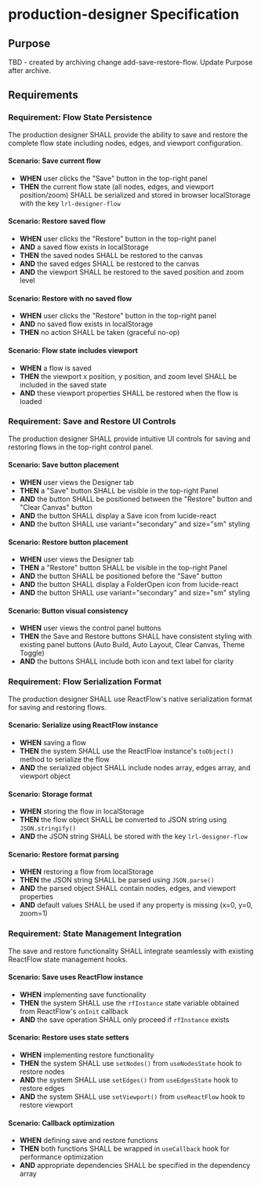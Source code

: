 # production-designer Specification

## Purpose
TBD - created by archiving change add-save-restore-flow. Update Purpose after archive.
## Requirements
### Requirement: Flow State Persistence

The production designer SHALL provide the ability to save and restore the complete flow state including nodes, edges, and viewport configuration.

#### Scenario: Save current flow

- **WHEN** user clicks the "Save" button in the top-right panel
- **THEN** the current flow state (all nodes, edges, and viewport position/zoom) SHALL be serialized and stored in browser localStorage with the key `lrl-designer-flow`

#### Scenario: Restore saved flow

- **WHEN** user clicks the "Restore" button in the top-right panel
- **AND** a saved flow exists in localStorage
- **THEN** the saved nodes SHALL be restored to the canvas
- **AND** the saved edges SHALL be restored to the canvas
- **AND** the viewport SHALL be restored to the saved position and zoom level

#### Scenario: Restore with no saved flow

- **WHEN** user clicks the "Restore" button in the top-right panel
- **AND** no saved flow exists in localStorage
- **THEN** no action SHALL be taken (graceful no-op)

#### Scenario: Flow state includes viewport

- **WHEN** a flow is saved
- **THEN** the viewport x position, y position, and zoom level SHALL be included in the saved state
- **AND** these viewport properties SHALL be restored when the flow is loaded

### Requirement: Save and Restore UI Controls

The production designer SHALL provide intuitive UI controls for saving and restoring flows in the top-right control panel.

#### Scenario: Save button placement

- **WHEN** user views the Designer tab
- **THEN** a "Save" button SHALL be visible in the top-right Panel
- **AND** the button SHALL be positioned between the "Restore" button and "Clear Canvas" button
- **AND** the button SHALL display a Save icon from lucide-react
- **AND** the button SHALL use variant="secondary" and size="sm" styling

#### Scenario: Restore button placement

- **WHEN** user views the Designer tab
- **THEN** a "Restore" button SHALL be visible in the top-right Panel
- **AND** the button SHALL be positioned before the "Save" button
- **AND** the button SHALL display a FolderOpen icon from lucide-react
- **AND** the button SHALL use variant="secondary" and size="sm" styling

#### Scenario: Button visual consistency

- **WHEN** user views the control panel buttons
- **THEN** the Save and Restore buttons SHALL have consistent styling with existing panel buttons (Auto Build, Auto Layout, Clear Canvas, Theme Toggle)
- **AND** the buttons SHALL include both icon and text label for clarity

### Requirement: Flow Serialization Format

The production designer SHALL use ReactFlow's native serialization format for saving and restoring flows.

#### Scenario: Serialize using ReactFlow instance

- **WHEN** saving a flow
- **THEN** the system SHALL use the ReactFlow instance's `toObject()` method to serialize the flow
- **AND** the serialized object SHALL include nodes array, edges array, and viewport object

#### Scenario: Storage format

- **WHEN** storing the flow in localStorage
- **THEN** the flow object SHALL be converted to JSON string using `JSON.stringify()`
- **AND** the JSON string SHALL be stored with the key `lrl-designer-flow`

#### Scenario: Restore format parsing

- **WHEN** restoring a flow from localStorage
- **THEN** the JSON string SHALL be parsed using `JSON.parse()`
- **AND** the parsed object SHALL contain nodes, edges, and viewport properties
- **AND** default values SHALL be used if any property is missing (x=0, y=0, zoom=1)

### Requirement: State Management Integration

The save and restore functionality SHALL integrate seamlessly with existing ReactFlow state management hooks.

#### Scenario: Save uses ReactFlow instance

- **WHEN** implementing save functionality
- **THEN** the system SHALL use the `rfInstance` state variable obtained from ReactFlow's `onInit` callback
- **AND** the save operation SHALL only proceed if `rfInstance` exists

#### Scenario: Restore uses state setters

- **WHEN** implementing restore functionality
- **THEN** the system SHALL use `setNodes()` from `useNodesState` hook to restore nodes
- **AND** the system SHALL use `setEdges()` from `useEdgesState` hook to restore edges
- **AND** the system SHALL use `setViewport()` from `useReactFlow` hook to restore viewport

#### Scenario: Callback optimization

- **WHEN** defining save and restore functions
- **THEN** both functions SHALL be wrapped in `useCallback` hook for performance optimization
- **AND** appropriate dependencies SHALL be specified in the dependency array


